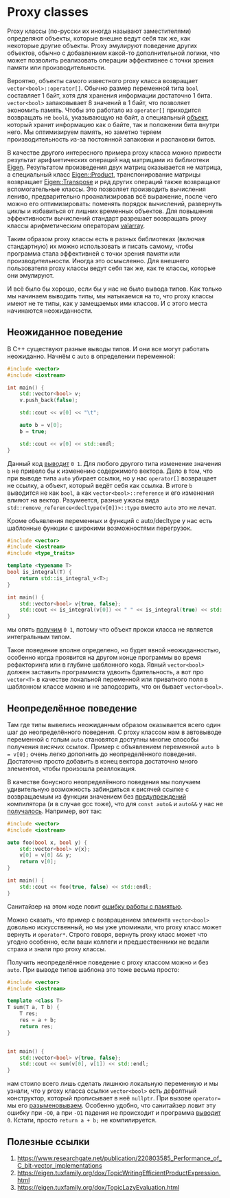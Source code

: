 # Proxy classes

Proxy классы (по-русски их иногда называют заместителями) определяют объекты, которые внешне ведут себя так же,
как некоторые другие объекты.
Proxy эмулируют поведение других объектов, обычно с добавлением какой-то дополнительной логики,
что может позволить реализовать операции эффективнее с точки зрения памяти или производительности.

Вероятно, объекты самого известного proxy класса возвращает `vector<bool>::operator[]`.
Обычно размер переменной типа `bool` составляет 1 байт, хотя для хранения информации достаточно 1 бита.
`vector<bool>` запаковывает 8 значений в 1 байт, что позволяет экономить память.
Чтобы это работало из `operator[]` приходится возвращать не `bool&`, указывающую на байт, а специальный [объект](https://en.cppreference.com/w/cpp/container/vector_bool/reference),
который хранит информацию как о байте, так и положении бита внутри него. 
Мы оптимизируем память, но заметно теряем производительность из-за постоянной запаковки и распаковки битов.

В качестве другого интересного примера proxy класса можно привести результат арифметических операций над матрицами из библиотеки [Eigen](https://eigen.tuxfamily.org).
Результатом произведения двух матриц оказывается не матрица, а специальный класс [Eigen::Product](https://eigen.tuxfamily.org/dox/classEigen_1_1Product.html),
транспонирование матрицы возвращает [Eigen::Transpose](https://eigen.tuxfamily.org/dox/classEigen_1_1Transpose.html) и ряд других операций также возвращают вспомогательные классы.
Это позволяет производить вычисления лениво, предварительно проанализировав всё выражение, после чего можно его оптимизировать: поменять порядок вычислений, развернуть циклы и избавиться от лишних временных объектов.
Для повышения эффективности вычислений стандарт разрешает возвращать proxy классы арифметическим операторам [valarray](https://en.cppreference.com/w/cpp/numeric/valarray).

Таким образом proxy классы есть в разных библиотеках (включая стандартную) их можно использовать и писать самому,
чтобы программа стала эффективней с точки зрения памяти или производительности.
Иногда это осмысленно.
Для внешнего пользователя proxy классы ведут себя так же, как те классы, которые они эмулируют.

И всё было бы хорошо, если бы у нас не было вывода типов. 
Как только мы начинаем выводить типы, мы натыкаемся на то, что proxy классы имеют не те типы, как у замещаемых ими классов.
И с этого места начинаются неожиданности. 

## Неожиданное поведение

В C++ существуют разные выводы типов.
И они все могут работать неожиданно.
Начнём с `auto` в определении переменной:

```C++
#include <vector>
#include <iostream>

int main() {
    std::vector<bool> v;
    v.push_back(false);

    std::cout << v[0] << "\t";

    auto b = v[0];
    b = true;

    std::cout << v[0] << std::endl;
}
```
Данный код [выводит](https://godbolt.org/z/WT7Es9Gve) `0 1`.
Для любого другого типа изменение значения `b` не привело бы к изменению содержимого вектора.
Дело в том, что при выводе типа `auto` убирает ссылки, но у нас `operator[]` возвращает не ссылку,
а объект, который ведёт себя как ссылка.
В итоге `b` выводится не как `bool`, а как `vector<bool>::reference` и его изменения влияют на вектор.
Разумеется, разные ужасы вида `std::remove_reference<decltype(v[0])>::type` вместо `auto` это не лечат. 

Кроме объявления переменных и функций с auto/decltype у нас есть шаблонные функции с широкими возможностями перегрузок.
```C++
#include <vector>
#include <iostream>
#include <type_traits>

template <typename T>
bool is_integral(T) {
    return std::is_integral_v<T>;
}

int main() {
    std::vector<bool> v{true, false};
    std::cout << is_integral(v[0]) << " " << is_integral(true) << std::endl;
}
```
мы опять [получим](https://godbolt.org/z/aP3r4GWT3) `0 1`, потому что объект прокси класса не является интегральным типом.

Такое поведение вполне определено, но будет явной неожиданностью,
особенно когда проявится на другом конце программы во время рефакторинга или в глубине шаблонного кода.
Явный `vector<bool>` должен заставить программиста удвоить бдительность,
а вот про `vector<T>` в качестве локальной переменной или приватного поля в шаблонном классе можно и не заподозрить, что он бывает `vector<bool>`.

## Неопределённое поведение

Там где типы вывелись неожиданным образом оказывается всего один шаг до неопределённого поведения.
С proxy классом нам в автовыводе переменной с голым `auto` становятся доступны многие способы получения висячих ссылок.
Пример с объявлением переменной `auto b = v[0];` очень легко дополнить до неопределённого поведения.
Достаточно просто добавить в конец вектора достаточно много элементов, чтобы произошла реаллокация.

В качестве бонусного неопределённого поведения мы получаем удивительную возможность забиндиться к висячей ссылке с возвращаемым из функции значением без [предупреждений](https://godbolt.org/z/zWs887Eqs) компилятора (и в случае gcc тоже),
что для `const auto&` и `auto&&` у нас не [получалось](decltype_auto_and_explicit_types.md).
Например, вот так:
```C++
#include <vector>
#include <iostream>

auto foo(bool x, bool y) {
    std::vector<bool> v{x};
    v[0] = v[0] && y;
    return v[0];
}

int main() {
    std::cout << foo(true, false) << std::endl;
}
```
Cанитайзер на этом коде ловит [ошибку работы с памятью](https://godbolt.org/z/3b54s6PW4).

Можно сказать, что пример с возвращением элемента `vector<bool>` довольно искусственный,
но мы уже упоминали, что proxy класс может вернуть и `operator*`.
Строго говоря, вернуть proxy класс может что угодно особенно,
если ваши коллеги и предшественники не ведали страха и знали про proxy классы.

Получить неопределённое поведение с proxy классом можно и без `auto`.
При выводе типов шаблона это тоже весьма просто:
```C++
#include <vector>
#include <iostream>

template <class T>
T sum(T a, T b) {   
    T res;
    res = a + b;
    return res;
}


int main() {
    std::vector<bool> v{true, false};
    std::cout << sum(v[0], v[1]) << std::endl;
}
```
нам стоило всего лишь сделать лишнюю локальную переменную и мы узнали, что у proxy класса ссылки `vector<bool>` есть дефолтный конструктор,
который прописывает в неё `nullptr`.
При вызове `operator=` мы его [разыменовываем](https://godbolt.org/z/zcjP649nh).
Особенно удобно, что санитайзер ловит эту ошибку при `-O0`, а при `-O1` падения не происходит и программа [выводит](https://godbolt.org/z/TfcYjWWEo) `0`.
Кстати, просто `return a + b;` не компилируется.

## Полезные ссылки
1. https://www.researchgate.net/publication/220803585_Performance_of_C_bit-vector_implementations
2. https://eigen.tuxfamily.org/dox/TopicWritingEfficientProductExpression.html
3. https://eigen.tuxfamily.org/dox/TopicLazyEvaluation.html